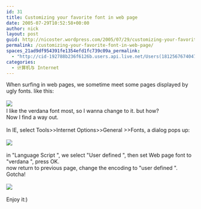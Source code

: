 ```yaml
---
id: 31
title: Customizing your favorite font in web page
date: 2005-07-29T10:52:58+00:00
author: nick
layout: post
guid: http://nicoster.wordpress.com/2005/07/29/customizing-your-favorite-font-in-web-page
permalink: /customizing-your-favorite-font-in-web-page/
spaces_21ad9df954391fe1354efd1fc739c09a_permalink:
  - "http://cid-192788b236f6126b.users.api.live.net/Users(1812567674047566443)/Blogs('192788B236F6126B!102')/Entries('192788B236F6126B!151')?authkey=FlIl!wdwooA%24"
categories:
  - 计算机与 Internet
---
```

<div id="msgcns!192788B236F6126B!151" class="bvMsg">
<div>When surfing in web pages, we sometime meet some pages displayed by ugly fonts. like this:</div>
<div> </div>
<div><img src="http://storage.msn.com/x1pbglk-vqL4Bv8-1BOciVATn-ZnHjwHyV5kKYjE-hpnG-KRhoe987FnDNxluEjwfEkaXgyuNzRd14tq3pZUAadHp3qd_gS9GhQs4aIkCy2NnTp6Nn-UsrE81TT8WGN9s_UDQLNvgGJ0QmOekLk0L732w" /> </div>
<div>I like the verdana font most, so I wanna change to it. but how?</div>
<div>Now I find a way out. </div>
<div> </div>
<div>In IE, select Tools>>Internet Options>>General<TAB> >>Fonts<BTN>, a dialog pops up:</div>
<div> </div>
<div><img src="http://storage.msn.com/x1pbglk-vqL4Bv8-1BOciVATn-ZnHjwHyV5kKYjE-hpnG8AlUyt2KiwlYNqRwJtGe3tUZ-Mh7y7ZCEAC88dK4I95BE4CkeBOkiQZTS3ZY3prs79tM53zOPUbylWk7YBz5T3xLWIbVAVi6WGAM4HG4j28A" /></div>
<div> </div>
<div>in  "Language Script ", we select  "User defined ", then set Web page font to  "verdana ", press OK.</div>
<div>now return to previous page, change the encoding to  "user defined ". Gotcha!</div>
<div> </div>
<div><img src="http://storage.msn.com/x1pbglk-vqL4Bv8-1BOciVATn-ZnHjwHyV5kKYjE-hpnG_s1LKBqkjFHiNcP_L0tg5SWA-G2a7msMIRyDXVor-ezUVTD8NFkhmegb3LYwbq78gT3wylRsE_NLYZu2mg2GzkHBE5MmTotZ0hrf9yEzDHsg" /></div>
<div> </div>
<div>Enjoy it:)</div>
</div>
